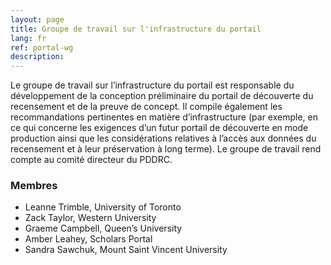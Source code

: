 ```yaml
---
layout: page
title: Groupe de travail sur l'infrastructure du portail
lang: fr
ref: portal-wg
description:
---
```

Le groupe de travail sur l’infrastructure du portail est responsable du développement de la conception préliminaire du portail de découverte du recensement et de la preuve de concept. Il compile également les recommandations pertinentes en matière d’infrastructure (par exemple, en ce qui concerne les exigences d’un futur portail de découverte en mode production ainsi que les considérations relatives à l’accès aux données du recensement et à leur préservation à long terme). Le groupe de travail rend compte au comité directeur du PDDRC.

### Membres

- Leanne Trimble, University of Toronto
- Zack Taylor, Western University
- Graeme Campbell, Queen’s University
- Amber Leahey, Scholars Portal
- Sandra Sawchuk, Mount Saint Vincent University
